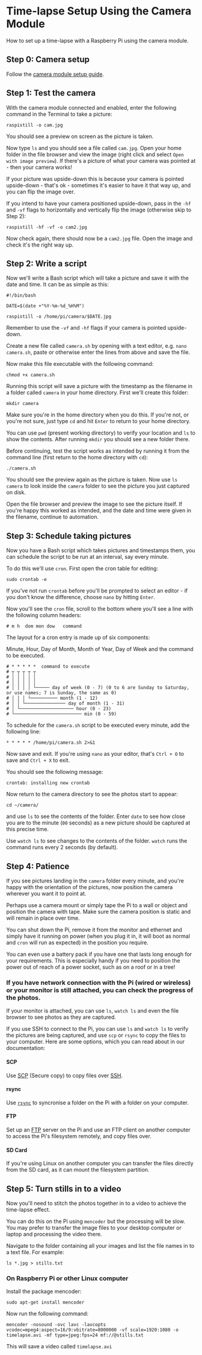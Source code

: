 # Time-lapse Setup Using the Camera Module

How to set up a time-lapse with a Raspberry Pi using the camera module.

## Step 0: Camera setup

Follow the [camera module setup guide](https://github.com/raspberrypi/documentation/tree/master/usage/camera).

## Step 1: Test the camera

With the camera module connected and enabled, enter the following command in the Terminal to take a picture:

```
raspistill -o cam.jpg
```

You should see a preview on screen as the picture is taken.

Now type `ls` and you should see a file called `cam.jpg`. Open your home folder in the file browser and view the image (right click and select `Open with image preview`). If there's a picture of what your camera was pointed at - then your camera works!

If your picture was upside-down this is because your camera is pointed upside-down - that's ok - sometimes it's easier to have it that way up, and you can flip the image over.

If you intend to have your camera positioned upside-down, pass in the `-hf` and `-vf` flags to horizontally and vertically flip the image (otherwise skip to Step 2):

```
raspistill -hf -vf -o cam2.jpg
```

Now check again, there should now be a `cam2.jpg` file. Open the image and check it's the right way up.

## Step 2: Write a script

Now we'll write a Bash script which will take a picture and save it with the date and time. It can be as simple as this:

```
#!/bin/bash

DATE=$(date +"%Y-%m-%d_%H%M")

raspistill -o /home/pi/camera/$DATE.jpg
```

Remember to use the `-vf` and `-hf` flags if your camera is pointed upside-down.

Create a new file called `camera.sh` by opening with a text editor, e.g. `nano camera.sh`, paste or otherwise enter the lines from above and save the file.

Now make this file executable with the following command:

```
chmod +x camera.sh
```

Running this script will save a picture with the timestamp as the filename in a folder called `camera` in your home directory. First we'll create this folder:

```
mkdir camera
```

Make sure you're in the home directory when you do this. If you're not, or you're not sure, just type `cd` and hit `Enter` to return to your home directory.

You can use `pwd` (present working directory) to verify your location and `ls` to show the contents. After running `mkdir` you should see a new folder there.

Before continuing, test the script works as intended by running it from the command line (first return to the home directory with `cd`):

```
./camera.sh
```

You should see the preview again as the picture is taken. Now use `ls camera` to look inside the `camera` folder to see the picture you just captured on disk.

Open the file browser and preview the image to see the picture itself. If you're happy this worked as intended, and the date and time were given in the filename, continue to automation.

## Step 3: Schedule taking pictures

Now you have a Bash script which takes pictures and timestamps them, you can schedule the script to be run at an interval, say every minute.

To do this we'll use `cron`. First open the cron table for editing:

```
sudo crontab -e
```

If you've not run `crontab` before you'll be prompted to select an editor - if you don't know the difference, choose `nano` by hitting `Enter`.

Now you'll see the `cron` file, scroll to the bottom where you'll see a line with the following column headers:

```
# m h  dom mon dow   command
```

The layout for a cron entry is made up of six components:

Minute, Hour, Day of Month, Month of Year, Day of Week and the command to be executed.

```
# * * * * *  command to execute
# ┬ ┬ ┬ ┬ ┬
# │ │ │ │ │
# │ │ │ │ │
# │ │ │ │ └───── day of week (0 - 7) (0 to 6 are Sunday to Saturday, or use names; 7 is Sunday, the same as 0)
# │ │ │ └────────── month (1 - 12)
# │ │ └─────────────── day of month (1 - 31)
# │ └──────────────────── hour (0 - 23)
# └───────────────────────── min (0 - 59)
```

To schedule for the `camera.sh` script to be executed every minute, add the following line:

```
* * * * * /home/pi/camera.sh 2>&1
```

Now save and exit. If you're using `nano` as your editor, that's `Ctrl + O` to save and `Ctrl + X` to exit.

You should see the following message:

```
crontab: installing new crontab
```

Now return to the camera directory to see the photos start to appear:

```
cd ~/camera/
```

and use `ls` to see the contents of the folder. Enter `date` to see how close you are to the minute (`00` seconds) as a new picture should be captured at this precise time.

Use `watch ls` to see changes to the contents of the folder. `watch` runs the command runs every 2 seconds (by default).

## Step 4: Patience

If you see pictures landing in the `camera` folder every minute, and you're happy with the orientation of the pictures, now position the camera wherever you want it to point at.

Perhaps use a camera mount or simply tape the Pi to a wall or object and position the camera with tape. Make sure the camera position is static and will remain in place over time.

You can shut down the Pi, remove it from the monitor and ethernet and simply have it running on power (when you plug it in, it will boot as normal and `cron` will run as expected) in the position you require.

You can even use a battery pack if you have one that lasts long enough for your requirements. This is especially handy if you need to position the power out of reach of a power socket, such as on a roof or in a tree!

### If you have network connection with the Pi (wired or wireless) or your monitor is still attached, you can check the progress of the photos.

If your monitor is attached, you can use `ls`, `watch ls` and even the file browser to see photos as they are captured.

If you use SSH to connect to the Pi, you can use `ls` and `watch ls` to verify the pictures are being captured, and use `scp` or `rsync` to copy the files to your computer. Here are some options, which you can read about in our documentation:

#### SCP

Use [SCP](https://github.com/raspberrypi/documentation/blob/master/remote-access/ssh/scp.md) (Secure copy) to copy files over [SSH](https://github.com/raspberrypi/documentation/blob/master/remote-access/ssh/README.md).

#### rsync

Use [`rsync`](https://github.com/raspberrypi/documentation/blob/master/remote-access/ssh/rsync.md) to syncronise a folder on the Pi with a folder on your computer.

#### FTP

Set up an [FTP](https://github.com/raspberrypi/documentation/blob/master/remote-access/ftp.md) server on the Pi and use an FTP client on another computer to access the Pi's filesystem remotely, and copy files over.

#### SD Card

If you're using Linux on another computer you can transfer the files directly from the SD card, as it can mount the filesystem partition.

## Step 5: Turn stills in to a video

Now you'll need to stitch the photos together in to a video to achieve the time-lapse effect.

You can do this on the Pi using `mencoder` but the processing will be slow. You may prefer to transfer the image files to your desktop computer or laptop and processing the video there.

Navigate to the folder containing all your images and list the file names in to a text file. For example:

```
ls *.jpg > stills.txt
```

### On Raspberry Pi or other Linux computer

Install the package mencoder:

```
sudo apt-get install mencoder
```

Now run the following command:

```
mencoder -nosound -ovc lavc -lavcopts vcodec=mpeg4:aspect=16/9:vbitrate=8000000 -vf scale=1920:1080 -o timelapse.avi -mf type=jpeg:fps=24 mf://@stills.txt
```

This will save a video called `timelapse.avi`
